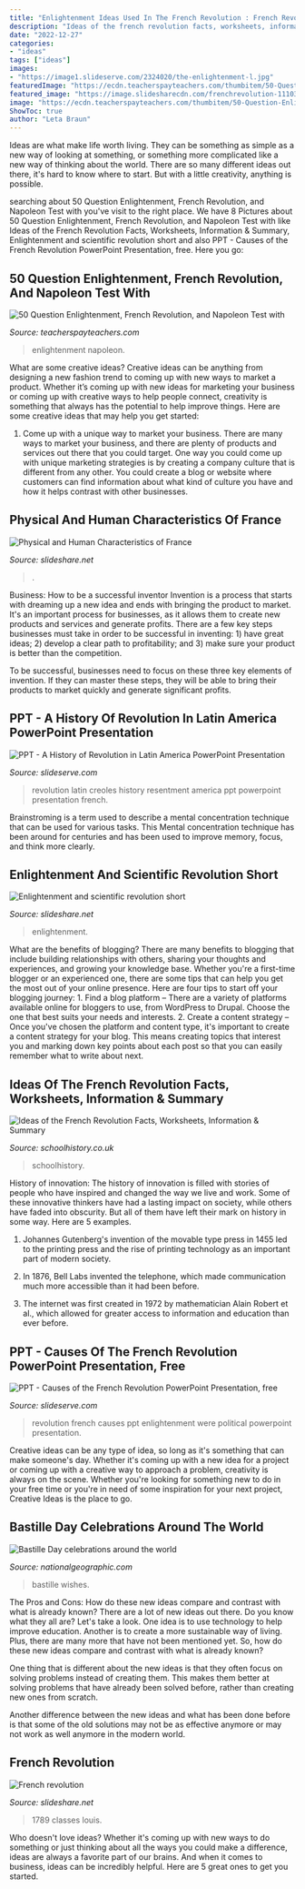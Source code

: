 ```yaml
---
title: "Enlightenment Ideas Used In The French Revolution : French Revolution"
description: "Ideas of the french revolution facts, worksheets, information &amp; summary"
date: "2022-12-27"
categories:
- "ideas"
tags: ["ideas"]
images:
- "https://image1.slideserve.com/2324020/the-enlightenment-l.jpg"
featuredImage: "https://ecdn.teacherspayteachers.com/thumbitem/50-Question-Enlightenment-French-Revolution-and-Napoleon-Test-with-answers-2147720-1605193177/original-2147720-3.jpg"
featured_image: "https://image.slidesharecdn.com/frenchrevolution-111030235602-phpapp01/95/french-revolution-10-728.jpg?cb=1320021150"
image: "https://ecdn.teacherspayteachers.com/thumbitem/50-Question-Enlightenment-French-Revolution-and-Napoleon-Test-with-answers-2147720-1605193177/original-2147720-3.jpg"
ShowToc: true
author: "Leta Braun"
---
```



Ideas are what make life worth living. They can be something as simple as a new way of looking at something, or something more complicated like a new way of thinking about the world. There are so many different ideas out there, it's hard to know where to start. But with a little creativity, anything is possible.

	

		
searching about 50 Question Enlightenment, French Revolution, and Napoleon Test with you've visit to the right place. We have 8 Pictures about 50 Question Enlightenment, French Revolution, and Napoleon Test with like Ideas of the French Revolution Facts, Worksheets, Information &amp; Summary, Enlightenment and scientific revolution short and also PPT - Causes of the French Revolution PowerPoint Presentation, free. Here you go:
		
    
## 50 Question Enlightenment, French Revolution, And Napoleon Test With

<img loading=lazy src="https://ecdn.teacherspayteachers.com/thumbitem/50-Question-Enlightenment-French-Revolution-and-Napoleon-Test-with-answers-2147720-1605193177/original-2147720-3.jpg" onerror="this.onerror=null;this.src='https://tse4.mm.bing.net/th?id=OIP.03HmvFmHz2g_W9BUTeH9mwAAAA&amp;pid=15.1';" alt="50 Question Enlightenment, French Revolution, and Napoleon Test with">

_Source: teacherspayteachers.com_

>enlightenment napoleon. 

	

What are some creative ideas?
Creative ideas can be anything from designing a new fashion trend to coming up with new ways to market a product. Whether it’s coming up with new ideas for marketing your business or coming up with creative ways to help people connect, creativity is something that always has the potential to help improve things. Here are some creative ideas that may help you get started: 
1. Come up with a unique way to market your business. There are many ways to market your business, and there are plenty of products and services out there that you could target. One way you could come up with unique marketing strategies is by creating a company culture that is different from any other. You could create a blog or website where customers can find information about what kind of culture you have and how it helps contrast with other businesses.

    
## Physical And Human Characteristics Of France

<img loading=lazy src="http://image.slidesharecdn.com/france1-121010162135-phpapp02/95/physical-and-human-characteristics-of-france-12-728.jpg?cb=1349886202" onerror="this.onerror=null;this.src='https://tse2.mm.bing.net/th?id=OIP.ak3IebfMRHXlkkbRv3ztLAHaFj&amp;pid=15.1';" alt="Physical and Human Characteristics of France">

_Source: slideshare.net_

>. 

	

Business: How to be a successful inventor
Invention is a process that starts with dreaming up a new idea and ends with bringing the product to market. It's an important process for businesses, as it allows them to create new products and services and generate profits.
There are a few key steps businesses must take in order to be successful in inventing: 1) have great ideas; 2) develop a clear path to profitability; and 3) make sure your product is better than the competition.

To be successful, businesses need to focus on these three key elements of invention. If they can master these steps, they will be able to bring their products to market quickly and generate significant profits.

    
## PPT - A History Of Revolution In Latin America PowerPoint Presentation

<img loading=lazy src="https://image2.slideserve.com/4224092/resentment-of-the-creoles-l.jpg" onerror="this.onerror=null;this.src='https://tse2.mm.bing.net/th?id=OIP.732Pg2hMinA2R75FjWag9wHaFj&amp;pid=15.1';" alt="PPT - A History of Revolution in Latin America PowerPoint Presentation">

_Source: slideserve.com_

>revolution latin creoles history resentment america ppt powerpoint presentation french. 

	

Brainstroming is a term used to describe a mental concentration technique that can be used for various tasks. This Mental concentration technique has been around for centuries and has been used to improve memory, focus, and think more clearly.

    
## Enlightenment And Scientific Revolution Short

<img loading=lazy src="https://image.slidesharecdn.com/enlightenmentandscientificrevolutionshort-150126081947-conversion-gate02/95/enlightenment-and-scientific-revolution-short-2-1024.jpg?cb=1422260705" onerror="this.onerror=null;this.src='https://tse4.mm.bing.net/th?id=OIP.kddbDv9_bLIVEuWaH7j-CwHaFj&amp;pid=15.1';" alt="Enlightenment and scientific revolution short">

_Source: slideshare.net_

>enlightenment. 

	

What are the benefits of blogging?
There are many benefits to blogging that include building relationships with others, sharing your thoughts and experiences, and growing your knowledge base. Whether you're a first-time blogger or an experienced one, there are some tips that can help you get the most out of your online presence. Here are four tips to start off your blogging journey: 1. Find a blog platform – There are a variety of platforms available online for bloggers to use, from WordPress to Drupal. Choose the one that best suits your needs and interests. 2. Create a content strategy – Once you've chosen the platform and content type, it's important to create a content strategy for your blog. This means creating topics that interest you and marking down key points about each post so that you can easily remember what to write about next. 
    
## Ideas Of The French Revolution Facts, Worksheets, Information &amp; Summary

<img loading=lazy src="https://schoolhistory.co.uk/wp-content/uploads/2020/07/Ideas-of-the-French-Revolution-Resource-Collection-2.png" onerror="this.onerror=null;this.src='https://tse3.mm.bing.net/th?id=OIP.rAoq9LpH8WD-quef5CmRnAHaKe&amp;pid=15.1';" alt="Ideas of the French Revolution Facts, Worksheets, Information &amp; Summary">

_Source: schoolhistory.co.uk_

>schoolhistory. 

	

History of innovation:
The history of innovation is filled with stories of people who have inspired and changed the way we live and work. Some of these innovative thinkers have had a lasting impact on society, while others have faded into obscurity. But all of them have left their mark on history in some way. Here are 5 examples.
1) Johannes Gutenberg's invention of the movable type press in 1455 led to the printing press and the rise of printing technology as an important part of modern society.

2) In 1876, Bell Labs invented the telephone, which made communication much more accessible than it had been before.

3) The internet was first created in 1972 by mathematician Alain Robert et al., which allowed for greater access to information and education than ever before.

    
## PPT - Causes Of The French Revolution PowerPoint Presentation, Free

<img loading=lazy src="https://image1.slideserve.com/2324020/the-enlightenment-l.jpg" onerror="this.onerror=null;this.src='https://tse4.mm.bing.net/th?id=OIP.Z8CwWTFbWYh84Jf-DIRB2wHaFj&amp;pid=15.1';" alt="PPT - Causes of the French Revolution PowerPoint Presentation, free">

_Source: slideserve.com_

>revolution french causes ppt enlightenment were political powerpoint presentation. 

	

Creative ideas can be any type of idea, so long as it's something that can make someone's day. Whether it's coming up with a new idea for a project or coming up with a creative way to approach a problem, creativity is always on the scene. Whether you're looking for something new to do in your free time or you're in need of some inspiration for your next project, Creative Ideas is the place to go.

    
## Bastille Day Celebrations Around The World

<img loading=lazy src="https://i.natgeofe.com/n/c6ab0360-3296-4439-931b-2c8030cbe22e/bastille-day-paris-france.jpg?w=1200" onerror="this.onerror=null;this.src='https://tse4.mm.bing.net/th?id=OIP.amiEcw3DfHpiv1JZd3CSwgHaE8&amp;pid=15.1';" alt="Bastille Day celebrations around the world">

_Source: nationalgeographic.com_

>bastille wishes. 

	

The Pros and Cons: How do these new ideas compare and contrast with what is already known?
There are a lot of new ideas out there. Do you know what they all are? Let's take a look. 
One idea is to use technology to help improve education. Another is to create a more sustainable way of living. Plus, there are many more that have not been mentioned yet. So, how do these new ideas compare and contrast with what is already known?

One thing that is different about the new ideas is that they often focus on solving problems instead of creating them. This makes them better at solving problems that have already been solved before, rather than creating new ones from scratch. 

Another difference between the new ideas and what has been done before is that some of the old solutions may not be as effective anymore or may not work as well anymore in the modern world.

    
## French Revolution

<img loading=lazy src="https://image.slidesharecdn.com/frenchrevolution-111030235602-phpapp01/95/french-revolution-10-728.jpg?cb=1320021150" onerror="this.onerror=null;this.src='https://tse1.mm.bing.net/th?id=OIP.OTKs7U7Bk8gZQ38lDC7eyQHaFj&amp;pid=15.1';" alt="French revolution">

_Source: slideshare.net_

>1789 classes louis. 

	

Who doesn't love ideas? Whether it's coming up with new ways to do something or just thinking about all the ways you could make a difference, ideas are always a favorite part of our brains. And when it comes to business, ideas can be incredibly helpful. Here are 5 great ones to get you started.

